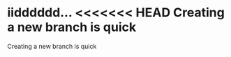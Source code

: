iidddddd...
<<<<<<< HEAD
Creating a new branch is quick
=======
Creating a new branch is quick
>>>>>>>
